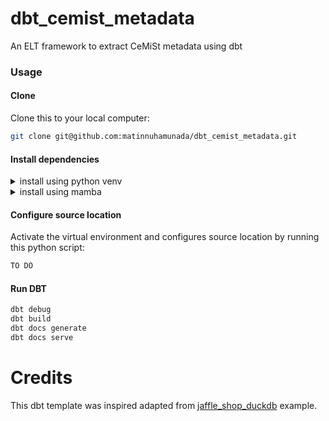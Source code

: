 # dbt_cemist_metadata
An ELT framework to extract CeMiSt metadata using dbt

### Usage
#### Clone
Clone this to your local computer:
```bash
git clone git@github.com:matinnuhamunada/dbt_cemist_metadata.git
```
#### Install dependencies
<details>
<summary>install using python venv</summary>

```bash
python3 -m venv venv
source venv/bin/activate
python3 -m pip install --upgrade pip
python3 -m pip install -r requirements.txt
```

</details>

<details>
<summary>install using mamba</summary>

```bash
mamba env create -f env.yml
```

</details>

#### Configure source location
Activate the virtual environment and configures source location by running this python script:

```bash
TO DO
```

#### Run DBT
```bash
dbt debug
dbt build
dbt docs generate
dbt docs serve
```

# Credits
This dbt template was inspired adapted from [jaffle_shop_duckdb](https://github.com/dbt-labs/jaffle_shop_duckdb) example.
